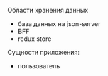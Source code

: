 Области хранения данных
- база данных на json-server
- BFF
- redux store

Сущности приложения:
- пользователь